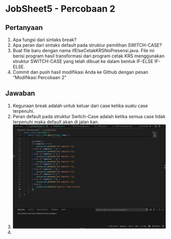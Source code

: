 # JobSheet5 - Percobaan 2

## Pertanyaan

 1. Apa fungsi dari sintaks break?
 2. Apa peran dari sintaks default pada struktur pemilihan SWITCH-CASE?
 3. Buat file baru dengan nama ifElseCetakKRSNoPresensi.java. File ini berisi program hasil
    transformasi dari program cetak KRS menggunakan struktur SWITCH-CASE yang telah
    dibuat ke dalam bentuk IF-ELSE IF-ELSE.
 4. Commit dan push hasil modifikasi Anda ke Github dengan pesan “Modifikasi
    Percobaan 2”

## Jawaban

 1. Kegunaan break adalah untuk keluar dari case ketika suatu case terpenuhi.
 2. Peran default pada struktur Switch-Case adalah ketika semua case tidak terpenuhi maka default akan di jalan kan.
 3. ![Mengganti Switch Case](img/switchCase.png)
 4. 
